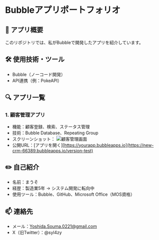 # Bubbleアプリポートフォリオ

## 📌 アプリ概要
このリポジトリでは、私がBubbleで開発したアプリを紹介しています。

## 🛠️ 使用技術・ツール
- Bubble（ノーコード開発）
- API連携（例：PokeAPI）

## 🔍 アプリ一覧

### 1. 顧客管理アプリ
- 機能：顧客登録、検索、ステータス管理
- 技術：Bubble Database、Repeating Group
- スクリーンショット：
  ![顧客管理画面](<img width="1792" alt="スクリーンショット 2025-06-18 14 17 41" src="https://github.com/user-attachments/assets/c288ab62-44c1-4fc8-a289-b114c03ee0d9" />
)
- 公開URL：[アプリを開く][https://yourapp.bubbleapps.io](https://new-crm-66389.bubbleapps.io/version-test)



## ✏️ 自己紹介
- 名前：まうそ
- 経歴：製造業5年 → システム開発に転向中
- 使用ツール：Bubble、GitHub、Microsoft Office（MOS資格）

## 📫 連絡先
- メール：Yoshida.Souma.0221@gmail.com
- X（旧Twitter）：@syl4zy
